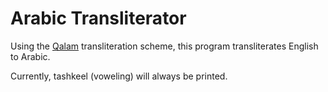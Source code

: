# Arabic Transliterator

Using the [Qalam](http://langs.eserver.org/qalam.txt) transliteration scheme, this program transliterates English to Arabic. 

Currently, tashkeel (voweling) will always be printed.


